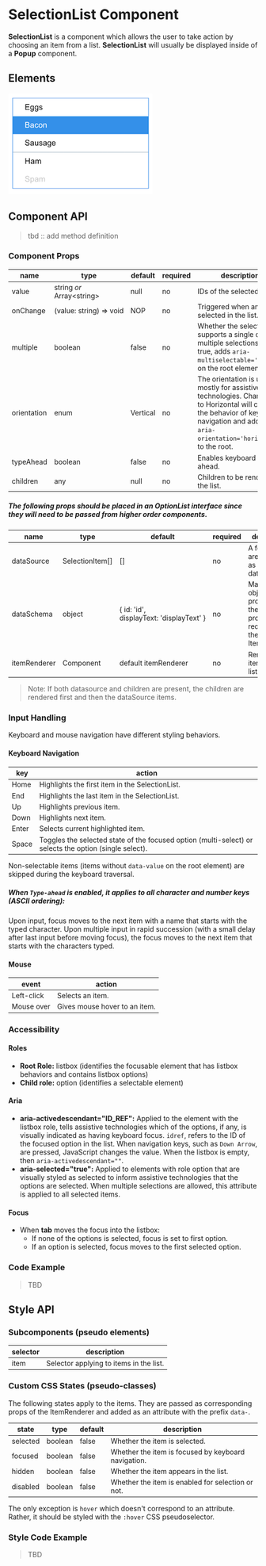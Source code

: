 # SelectionList Component

**SelectionList** is a component which allows the user to take action by choosing an item from a list. **SelectionList** will usually be displayed inside of a **Popup** component.

## Elements

![image](./assets/elements.png)

## Component API

> tbd :: add method definition

### Component Props

| name        | type                                  | default | required | description                              |
| ----------- | ------------------------------------- | ------------ | ---------- | ---------------------------------------- |
| value | string *or* Array\<string> | null | no | IDs of the selected items. |
| onChange | (value:&nbsp;string)&nbsp;=>&nbsp;void | NOP | no | Triggered when an item is selected in the list. |
| multiple | boolean | false | no | Whether the selection list supports a single or multiple selections. When true, adds `aria-multiselectable='true'` on the root element.
| orientation | enum | Vertical | no | The orientation is used mostly for assistive technologies. Changing to Horizontal will change the behavior of keyboard navigation and adds `aria-orientation='horizontal'` to the root. |
| typeAhead | boolean | false | no | Enables keyboard type-ahead. |
| children | any | null | no | Children to be rendered in the list. |

##### The following props should be placed in an OptionList interface since they will need to be passed from higher order components.

| name        | type                                  | default | required | description                              |
| ----------- | ------------------------------------- | ------------ | ---------- | ---------------------------------------- |
| dataSource | SelectionItem[] | [] | no | A few options are accepted as a datasource. |
| dataSchema | object | { id: 'id', displayText:&nbsp;'displayText'&nbsp;} | no | Maps the object properties to the relevant properties required by the ItemRenderer. |
| itemRenderer | Component | default itemRenderer | no | Renders an item in the list. |

> Note: If both datasource and children are present, the children are rendered first and then the dataSource items.

### Input Handling

Keyboard and mouse navigation have different styling behaviors.

#### Keyboard Navigation

key | action
--- | ---
Home | Highlights the first item in the SelectionList.
End | Highlights the last item in the SelectionList.
Up | Highlights previous item.
Down | Highlights next item.
Enter | Selects current highlighted item.
Space | Toggles the selected state of the focused option (multi-select) or selects the option (single select).

Non-selectable items (items without `data-value` on the root element) are skipped during the keyboard traversal.

##### When `Type-ahead` is enabled, it applies to all character and number keys (ASCII ordering):

Upon input, focus moves to the next item with a name that starts with the typed character.
Upon multiple input in rapid succession (with a small delay after last input before moving focus), the focus moves to the next item that starts with the characters typed.

#### Mouse

event | action
--- | ---
Left-click | Selects an item.
Mouse over | Gives mouse hover to an item.

### Accessibility

#### Roles

* **Root Role:** listbox (identifies the focusable element that has listbox behaviors and contains listbox options)
* **Child role:** option (identifies a selectable element)

#### Aria

* **aria-activedescendant="ID_REF":** Applied to the element with the listbox role, tells assistive technologies which of the options, if any, is visually indicated as having keyboard focus. `idref`, refers to the ID of the focused option in the list. When navigation keys, such as `Down Arrow`, are pressed, JavaScript changes the value. When the listbox is empty, then `aria-activedescendant=""`.
* **aria-selected="true":** Applied to elements with role option that are visually styled as selected to inform assistive technologies that the options are selected. When multiple selections are allowed, this attribute is applied to all selected items.

#### Focus

* When **tab** moves the focus into the listbox:
  * If none of the options is selected, focus is set to first option.
  * If an option is selected, focus moves to the first selected option.

### Code Example

> TBD

## Style API

### Subcomponents (pseudo elements)

selector   | description
--- | ---
item | Selector applying to items in the list.

### Custom CSS States (pseudo-classes)

The following states apply to the items. They are passed as corresponding props of the ItemRenderer and added as an attribute with the prefix `data-`.

state | type | default | description
--- | --- | --- | ---
selected | boolean | false | Whether the item is selected.
focused | boolean | false | Whether the item is focused by keyboard navigation.
hidden | boolean | false | Whether the item appears in the list.
disabled | boolean | false | Whether the item is enabled for selection or not.

The only exception is `hover` which doesn't correspond to an attribute. Rather, it should be styled with the `:hover` CSS pseudoselector.

### Style Code Example

> TBD